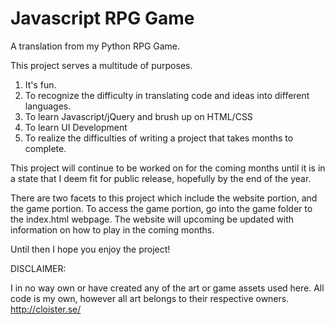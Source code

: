 # Javascript RPG Game
 A translation from my Python RPG Game.

This project serves a multitude of purposes. 
1. It's fun.
2. To recognize the difficulty in translating code and ideas into different languages.
3. To learn Javascript/jQuery and brush up on HTML/CSS
4. To learn UI Development
5. To realize the difficulties of writing a project that takes months to complete.

This project will continue to be worked on for the coming months until it is in a state that I deem fit for public release, hopefully by the end of the year.

There are two facets to this project which include the website portion, and the game portion. To access the game portion, go into the  game folder to the index.html webpage. The website will upcoming be updated with information on how to play in the coming months.

Until then I hope you enjoy the project! 

DISCLAIMER:

I in no way own or have created any of the art or game assets used here. All code is my own, however all art belongs to their respective owners. 
http://cloister.se/
